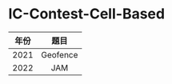 # IC-Contest-Cell-Based

| 年份  |   題目   |
| :---:| :-------:| 
| 2021 | Geofence |
| 2022 | JAM      |
